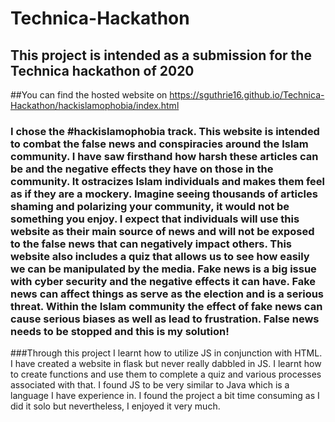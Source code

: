 # Technica-Hackathon
## This project is intended as a submission for the Technica hackathon of 2020
##You can find the hosted website on https://sguthrie16.github.io/Technica-Hackathon/hackislamophobia/index.html
### I chose the #hackislamophobia track. This website is intended to combat the false news and conspiracies around the Islam community. I have saw firsthand how harsh these articles can be and the negative effects they have on those in the community. It ostracizes Islam individuals and makes them feel as if they are a mockery. Imagine seeing thousands of articles shaming and polarizing your community, it would not be something you enjoy. I expect that individuals will use this website as their main source of news and will not be exposed to the false news that can negatively impact others. This website also includes a quiz that allows us to see how easily we can be manipulated by the media. Fake news is a big issue with cyber security and the negative effects it can have. Fake news can affect things as serve as the election and is a serious threat. Within the Islam community the effect of fake news can cause serious biases as well as lead to frustration. False news needs to be stopped and this is my solution!
###Through this project I learnt how to utilize JS in conjunction with HTML. I have created a website in flask but never really dabbled in JS. I learnt how to create functions and use them to complete a quiz and various processes associated with that. I found JS to be very similar to Java which is a language I have experience in. I found the project a bit time consuming as I did it solo but nevertheless, I enjoyed it very much.
